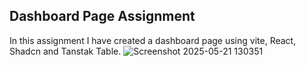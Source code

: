 ## Dashboard Page Assignment 
 In this assignment I have created a dashboard page using vite, React, Shadcn and Tanstak Table. 
![Screenshot 2025-05-21 130351](https://github.com/user-attachments/assets/d4fd0f88-1c81-4343-8e34-da428a79385c)


